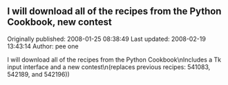 ## I will download all of the recipes from the Python Cookbook, new contest

Originally published: 2008-01-25 08:38:49
Last updated: 2008-02-19 13:43:14
Author: pee one

I will download all of the recipes from the Python Cookbook\nIncludes a Tk input interface and a new contest\n(replaces previous recipes: 541083, 542189, and 542196))